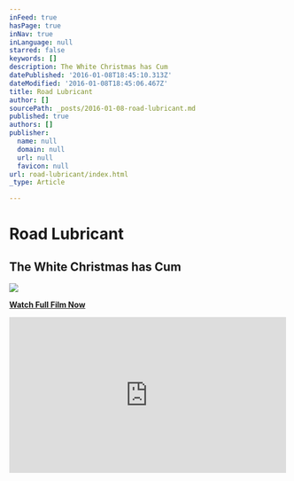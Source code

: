 ```yaml
---
inFeed: true
hasPage: true
inNav: true
inLanguage: null
starred: false
keywords: []
description: The White Christmas has Cum
datePublished: '2016-01-08T18:45:10.313Z'
dateModified: '2016-01-08T18:45:06.467Z'
title: Road Lubricant
author: []
sourcePath: _posts/2016-01-08-road-lubricant.md
published: true
authors: []
publisher:
  name: null
  domain: null
  url: null
  favicon: null
url: road-lubricant/index.html
_type: Article

---
```

# Road Lubricant

## The White Christmas has Cum
![](https://s3-us-west-2.amazonaws.com/the-grid-img/p/7075fad1be9be590bf83ce16300a06cd9b72754d.png)

**[Watch Full Film Now][0]**

<iframe src="https://player.vimeo.com/video/144458449?title=0&amp;byline=0&amp;portrait=0" width="500" height="281" frameborder="0" webkitallowfullscreen="webkitallowfullscreen" mozallowfullscreen="mozallowfullscreen" allowfullscreen="allowfullscreen" style=""></iframe>



[0]: https://vimeo.com/149931768